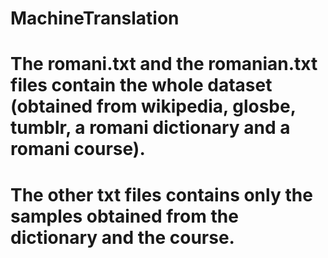 # MachineTranslation
# The romani.txt and the romanian.txt files contain the whole dataset (obtained from wikipedia, glosbe, tumblr, a romani dictionary and a romani course).
# The other txt files contains only the samples obtained from the dictionary and the course.
